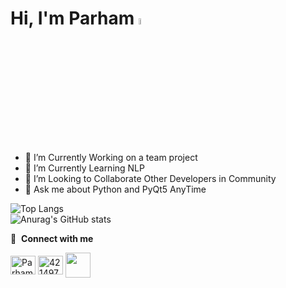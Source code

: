 # Hi, I'm Parham <img src="https://media.giphy.com/media/hvRJCLFzcasrR4ia7z/giphy.gif" width="5%">

- 🔭 I’m Currently Working on a team project
- 🌱 I’m Currently Learning NLP
- 👯 I’m Looking to Collaborate Other Developers in Community
- 💬 Ask me about Python and PyQt5 AnyTime


![Top Langs](https://github-readme-stats.vercel.app/api/top-langs/?username=Parham-Esmailzadeh&hide_progress=true)
<br>
![Anurag's GitHub stats](https://github-readme-stats.vercel.app/api?username=Parham-Esmailzadeh&show_icons=true&theme=radical)


🔗 &nbsp;**Connect with me**
<p></p>
<a href="https://instagram.com/thisisparham04" target="_blank"><img align="center" src="https://raw.githubusercontent.com/rahuldkjain/github-profile-readme-generator/master/src/images/icons/Social/instagram.svg" alt="Parham-Esmailzadeh" height="30" width="40" /></a>
<a href="https://stackoverflow.com/users/18774085/parham-esmailzadeh" target="_blank"><img align="center" src="https://raw.githubusercontent.com/rahuldkjain/github-profile-readme-generator/master/src/images/icons/Social/stack-overflow.svg" alt="4214976" height="30" width="40" /></a>
<a href="https://t.me/Thisisparham021" target="_blank"><img align="center" src="https://upload.wikimedia.org/wikipedia/commons/thumb/8/82/Telegram_logo.svg/512px-Telegram_logo.svg.png" height="40" width="40" /></a>
